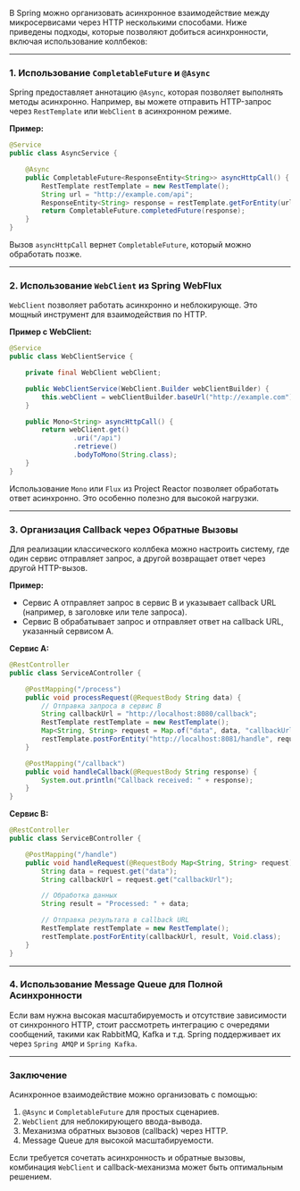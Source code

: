 В Spring можно организовать асинхронное взаимодействие между микросервисами через HTTP несколькими способами. Ниже приведены подходы, которые позволяют добиться асинхронности, включая использование коллбеков:

---

### 1. **Использование `CompletableFuture` и `@Async`**

Spring предоставляет аннотацию `@Async`, которая позволяет выполнять методы асинхронно. Например, вы можете отправить HTTP-запрос через `RestTemplate` или `WebClient` в асинхронном режиме.

**Пример:**

```java
@Service
public class AsyncService {

    @Async
    public CompletableFuture<ResponseEntity<String>> asyncHttpCall() {
        RestTemplate restTemplate = new RestTemplate();
        String url = "http://example.com/api";
        ResponseEntity<String> response = restTemplate.getForEntity(url, String.class);
        return CompletableFuture.completedFuture(response);
    }
}
```

Вызов `asyncHttpCall` вернет `CompletableFuture`, который можно обработать позже.

---

### 2. **Использование `WebClient` из Spring WebFlux**

`WebClient` позволяет работать асинхронно и неблокирующе. Это мощный инструмент для взаимодействия по HTTP.

**Пример с WebClient:**

```java
@Service
public class WebClientService {

    private final WebClient webClient;

    public WebClientService(WebClient.Builder webClientBuilder) {
        this.webClient = webClientBuilder.baseUrl("http://example.com").build();
    }

    public Mono<String> asyncHttpCall() {
        return webClient.get()
                .uri("/api")
                .retrieve()
                .bodyToMono(String.class);
    }
}
```

Использование `Mono` или `Flux` из Project Reactor позволяет обработать ответ асинхронно. Это особенно полезно для высокой нагрузки.

---

### 3. **Организация Callback через Обратные Вызовы**

Для реализации классического коллбека можно настроить систему, где один сервис отправляет запрос, а другой возвращает ответ через другой HTTP-вызов.

**Пример:**

- Сервис A отправляет запрос в сервис B и указывает callback URL (например, в заголовке или теле запроса).
- Сервис B обрабатывает запрос и отправляет ответ на callback URL, указанный сервисом A.

**Сервис A:**

```java
@RestController
public class ServiceAController {

    @PostMapping("/process")
    public void processRequest(@RequestBody String data) {
        // Отправка запроса в сервис B
        String callbackUrl = "http://localhost:8080/callback";
        RestTemplate restTemplate = new RestTemplate();
        Map<String, String> request = Map.of("data", data, "callbackUrl", callbackUrl);
        restTemplate.postForEntity("http://localhost:8081/handle", request, Void.class);
    }

    @PostMapping("/callback")
    public void handleCallback(@RequestBody String response) {
        System.out.println("Callback received: " + response);
    }
}
```

**Сервис B:**

```java
@RestController
public class ServiceBController {

    @PostMapping("/handle")
    public void handleRequest(@RequestBody Map<String, String> request) {
        String data = request.get("data");
        String callbackUrl = request.get("callbackUrl");

        // Обработка данных
        String result = "Processed: " + data;

        // Отправка результата в callback URL
        RestTemplate restTemplate = new RestTemplate();
        restTemplate.postForEntity(callbackUrl, result, Void.class);
    }
}
```

---

### 4. **Использование Message Queue для Полной Асинхронности**

Если вам нужна высокая масштабируемость и отсутствие зависимости от синхронного HTTP, стоит рассмотреть интеграцию с очередями сообщений, такими как RabbitMQ, Kafka и т.д. Spring поддерживает их через `Spring AMQP` и `Spring Kafka`.

---

### Заключение

Асинхронное взаимодействие можно организовать с помощью:

1. `@Async` и `CompletableFuture` для простых сценариев.
2. `WebClient` для неблокирующего ввода-вывода.
3. Механизма обратных вызовов (callback) через HTTP.
4. Message Queue для высокой масштабируемости.

Если требуется сочетать асинхронность и обратные вызовы, комбинация `WebClient` и callback-механизма может быть оптимальным решением.